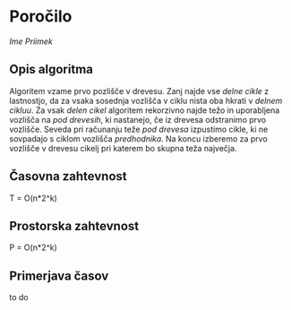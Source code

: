 # Poročilo

*Ime Priimek*

## Opis algoritma

Algoritem vzame prvo pozlišče v drevesu. Zanj najde vse *delne cikle* z lastnostjo, da za vsaka sosednja vozlišča v ciklu nista oba hkrati v *delnem cikluu*. Za vsak *delen cikel* algoritem rekorzivno najde težo in uporabljena vozlišča na *pod drevesih*, ki nastanejo, če iz drevesa odstranimo prvo vozlišče. Seveda pri računanju teže *pod drevesa* izpustimo cikle, ki ne sovpadajo s ciklom vozlišča *predhodnika*.
Na koncu izberemo za prvo vozlišče v drevesu cikelj pri katerem bo skupna teža največja.

## Časovna zahtevnost

T = O(n*2^k)

## Prostorska zahtevnost

P = O(n*2^k)

## Primerjava časov

to do
